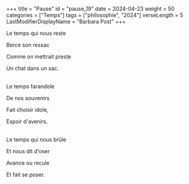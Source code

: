 +++
title = "Pause"
id = "pause_19"
date = 2024-04-23
weight = 50
categories = ["Temps"]
tags = ["philosophie", "2024"]
verseLength = 5
LastModifierDisplayName = "Barbara Post"
+++

Le temps qui nous reste

Berce son ressac

Comme on mettrait preste

Un chat dans un sac.

 \
Le temps farandole

De nos souvenirs

Fait choisir idole,

Espoir d'avenirs.

 \
Le temps qui nous brûle

Et nous dit d'oser

Avance ou recule

Et fait se poser.

